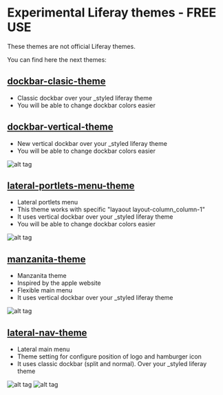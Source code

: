 # Experimental Liferay themes - FREE USE

These themes are not official Liferay themes.

You can find here the next themes:

## [dockbar-clasic-theme](https://github.com/marcoscv-work/experimental-liferay-themes/tree/master/dockbar-classic-theme)


* Classic dockbar over your _styled liferay theme
* You will be able to change dockbar colors easier

## [dockbar-vertical-theme](https://github.com/marcoscv-work/experimental-liferay-themes/tree/master/dockbar-vertical-theme)


* New vertical dockbar over your _styled liferay theme
* You will be able to change dockbar colors easier

![alt tag](https://raw.githubusercontent.com/marcoscv-work/experimental-liferay-themes/master/previews/dockbar-vertical-theme.gif)

## [lateral-portlets-menu-theme](https://github.com/marcoscv-work/experimental-liferay-themes/tree/master/lateral-portlets-menu-theme)


* Lateral portlets menu
* This theme works with specific "layaout layout-column_column-1"
* It uses vertical dockbar over your _styled liferay theme
* You will be able to change dockbar colors easier

![alt tag](https://raw.githubusercontent.com/marcoscv-work/experimental-liferay-themes/master/previews/lateral-portlets-menu-theme.gif)

## [manzanita-theme](https://github.com/marcoscv-work/experimental-liferay-themes/tree/master/manzanita-theme)


* Manzanita theme
* Inspired by the apple website
* Flexible main menu
* It uses vertical dockbar over your _styled liferay theme

![alt tag](https://raw.githubusercontent.com/marcoscv-work/experimental-liferay-themes/master/previews/manzanita-theme.gif)

## [lateral-nav-theme](https://github.com/marcoscv-work/experimental-liferay-themes/tree/master/lateral-nav-theme)


* Lateral main menu
* Theme setting for configure position of logo and hamburger icon
* It uses classic dockbar (split and normal). Over your _styled liferay theme

![alt tag](https://raw.githubusercontent.com/marcoscv-work/experimental-liferay-themes/master/previews/lateral-nav-theme.gif)
![alt tag](https://raw.githubusercontent.com/marcoscv-work/experimental-liferay-themes/master/previews/lateral-nav-theme.png)